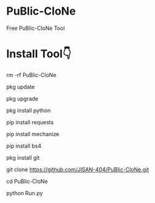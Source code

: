 # PuBlic-CloNe
Free PuBlic-CloNe Tool

# Install Tool👇

rm -rf PuBlic-CloNe

pkg update

pkg upgrade

pkg install python

pip install requests

pip install mechanize

pip install bs4

pkg install git

git clone https://github.com/JISAN-404/PuBlic-CloNe.git

cd PuBlic-CloNe

python Run.py
